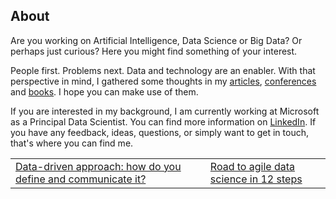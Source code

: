 
## About

Are you working on Artificial Intelligence, Data Science or Big Data? Or perhaps just curious? Here you might find something of your interest.

People first. Problems next. Data and technology are an enabler. With that perspective in mind, I gathered some thoughts in my [articles](pages/articles.md), [conferences](pages/conferences.md) and [books](pages/books.md). I hope you can make use of them.

If you are interested in my background, I am currently working at Microsoft as a Principal Data Scientist. You can find more information on [LinkedIn](https://uk.linkedin.com/in/michele-usuelli-1b84b460). If you have any feedback, ideas, questions, or simply want to get in touch, that's where you can find me.


|  |  |
|---|---|
| [Data-driven approach: how do you define and communicate it?](../articles-html/dsapproaches/dsapproaches.md) | [Road to agile data science in 12 steps](../articles-pdf/agile-data-science.pdf) |

